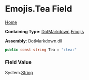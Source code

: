 # Emojis\.Tea Field

[Home](../../../README.md)

**Containing Type**: [DotMarkdown](../../README.md)\.[Emojis](../README.md)

**Assembly**: DotMarkdown\.dll

```csharp
public const string Tea = ":tea:"
```

### Field Value

System\.[String](https://docs.microsoft.com/en-us/dotnet/api/system.string)